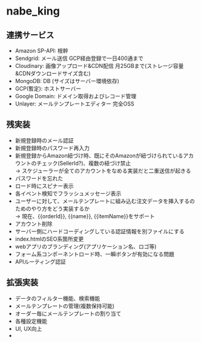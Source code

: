 # nabe_king
## 連携サービス
- Amazon SP-API: 根幹
- Sendgrid: メール送信 GCP経由登録で一日400通まで
- Cloudinary: 画像アップロード&CDN配信 月25GBまで(ストレージ容量&CDNダウンロードサイズ含む)
- MongoDB: DB (サイズはサーバー環境依存)
- GCP(暫定): ホストサーバー
- Google Domain: ドメイン取得およびレコード管理
- Unlayer: メールテンプレートエディター 完全OSS
## 残実装
- 新規登録時のメール認証
- 新規登録時のパスワード再入力
- 新規登録からAmazon紐づけ時、既にそのAmazonが紐づけられているアカウントのチェック(SellerId?)、複数の紐づけ禁止 
  </br> -> スケジューラーが全てのアカウントをなめる実装だと二重送信が起きる
- パスワードを忘れた
- ロード時にスピナー表示
- 各イベント検知でフラッシュメッセージ表示
- ユーザーに対して、メールテンプレートに組み込む注文データを挿入するのためのやり方をどう実装するか
  </br> -> 現在、{{orderId}}, {{name}}, {{itemName}}をサポート
- アカウント削除
- サーバー側にハードコーディングしている認証情報を別ファイルにする
- index.htmlのSEO系箇所変更
- webアプリのブランディング(アプリケーション名、ロゴ等)
- フォーム系コンポーネントロード時、一瞬ボタンが有効になる問題
- APIルーティング認証
## 拡張実装
- データのフィルター機能、検索機能
- メールテンプレートの管理(複数保持可能)
- オーダー毎にメールテンプレートの割り当て
- 各種設定機能
- UI, UX向上
- 
